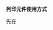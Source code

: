 **列印元件使用方式**

先在<script>區域引入該元件並定義
```C#
<script>
//列印方法
import PrintModal from "@/components/Common/modals/PrintModal";
export default {
  //名稱
  name: "XXXXX",
  components: {
    //定義列印方法
    PrintModal
  },
};
</script>
```
___
將該元件放置於中section中 並且撰寫方法於methods中
```html
<!-- 列印元件視窗 -->
<PrintModal ref="PrintModal" title="列印" :printXls="printXls" :printOdf="printOdf" />
```
```JS
//Xls格式列印
//方法
methods: {
  printXls() {
    window.open(
      
    );
    this.$refs.PrintModal.modal.hide();
  },
  //Odf格式列印
  printOdf() {
    window.open(
      
    );
    this.$refs.PrintModal.modal.hide();
  }
}
```
___
元件呼叫方式
```JS
//方法
methods: {
  //列印方法
  showPrintModal() {
    this.$refs.PrintModal.modal.show();
  },
};
</script>
```
